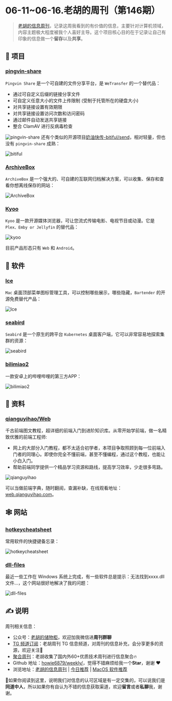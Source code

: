 # 06-11~06-16.老胡的周刊（第146期）

> [老胡的信息周刊](https://weekly.howie6879.com/)，记录这周我看到的有价值的信息，主要针对计算机领域，内容主题极大程度被我个人喜好主导。这个项目核心目的在于记录让自己有印象的信息做一个**留存**以及**共享**。

## 🎯 项目

### [pingvin-share](https://github.com/stonith404/pingvin-share)

`Pingvin Share` 是一个可自建的文件分享平台，是 `WeTransfer` 的一个替代品：

- 通过可自定义后缀的链接分享文件
- 可自定义任意大小的文件上传限制 (受制于托管所在的硬盘大小)
- 对共享链接设置有效期限
- 对共享链接设置访问次数和访问密码
- 通过邮件自动发送共享链接
- 整合 ClamAV 进行反病毒检查

![pingvin-share](https://images-1252557999.file.myqcloud.com/uPic/pingvin-share.png)
还有个类似的开源项目[奶油快传-bitiful/send](https://github.com/bitiful/send)，相对轻量，但也没有 `pingvin-share` 成熟：

![bitiful](https://images-1252557999.file.myqcloud.com/uPic/bitiful.jpg)

### [ArchiveBox](https://github.com/ArchiveBox/ArchiveBox)

`ArchiveBox` 是一个强大的、可自建的互联网归档解决方案，可以收集、保存和查看你想离线保存的网站：

![ArchiveBox](https://images-1252557999.file.myqcloud.com/uPic/ArchiveBox.jpg)

### [Kyoo](https://github.com/zoriya/Kyoo)

`Kyoo` 是一款开源媒体浏览器，可让您流式传输电影、电视节目或动漫。它是 `Plex、Emby or Jellyfin` 的替代品：

![kyoo](https://images-1252557999.file.myqcloud.com/uPic/kyoo.jpg)

目前产品形态只有 `Web` 和 `Android`。

## 🤖 软件

### [Ice](https://github.com/jordanbaird/Ice)

`Mac` 桌面顶部菜单图标管理工具，可以控制哪些展示，哪些隐藏，`Bartender` 的开源免费替代产品：

![Ice](https://images-1252557999.file.myqcloud.com/uPic/Ice.png)

### [seabird](https://github.com/getseabird/seabird)

`Seabird` 是一个原生的跨平台 `Kubernetes` 桌面客户端，它可以非常容易地探索集群的资源：

![seabird](https://images-1252557999.file.myqcloud.com/uPic/seabird.png)

### [bilimiao2](https://github.com/10miaomiao/bilimiao2)

一款安卓上的哔哩哔哩的第三方APP：

![bilimiao2](https://images-1252557999.file.myqcloud.com/uPic/bilimiao2.jpg)

## 👀 资料

### [qianguyihao/Web](https://github.com/qianguyihao/Web)

千古前端图文教程，超详细的前端入门到进阶知识库。从零开始学前端，做一名精致优雅的前端工程师:

- 网上的大部分入门教程，都不太适合初学者，本项目争取照顾到每一位前端入门者的同理心。即使你完全不懂前端，甚至不懂编程，通过这个教程，也能让小白入门。
- 帮助前端同学提供一个精品学习资源和路线，提高学习效率，少走很多弯路。

![qianguyihao](https://images-1252557999.file.myqcloud.com/uPic/qianguyihao.jpg)

可以当做前端字典，随时翻阅，查漏补缺，在线观看地址：[web.qianguyihao.com](https://web.qianguyihao.com/)。

## 🕸 网站

### [hotkeycheatsheet](https://hotkeycheatsheet.com/zh)

常用软件的快捷键备忘录：

![hotkeycheatsheet](https://images-1252557999.file.myqcloud.com/uPic/hotkeycheatsheet.jpg)

### [dll-files](https://cn.dll-files.com/)

最近一些工作在 Windows 系统上完成，有一些软件总是提示：无法找到xxxx.dll文件...，这个网站很好地解决了我的问题：

![dll-files](https://images-1252557999.file.myqcloud.com/uPic/dll-files.jpg)

## ✍️ 说明

周刊相关信息：

- 公众号：[老胡的储物柜](https://images-1252557999.file.myqcloud.com/uPic/ETIbMe.jpg)，欢迎加我微信进**周刊群聊**
- [TG 频道订阅](https://t.me/howie_weekly)：老胡周刊 TG 信息频道，对周刊的信息补充，会分享更多的资源，欢迎关注👏
- [聚合周刊](https://www.fre321.com/weekly)：老胡收集了国内外60+优质技术周刊进行信息聚合🔥
- Github 地址：[howie6879/weekly/](https://github.com/howie6879/weekly/)，觉得不错麻烦给我一个**Star**，谢谢 ❤️
- 浏览地址：[老胡的信息周刊](https://weekly.howie6879.com) | [今日推荐](https://weekly.howie6879.com/recommend/index.html) | [MacOS 软件推荐](https://weekly.howie6879.com/soft/mac.html)

🙌如果你阅读到这里，说明我们对信息的认可区域是有一定交集的，可以说我们是**同道中人**，所以如果你有自认为不错的信息获取渠道，欢迎**留言**或者**私聊**我，谢谢。
